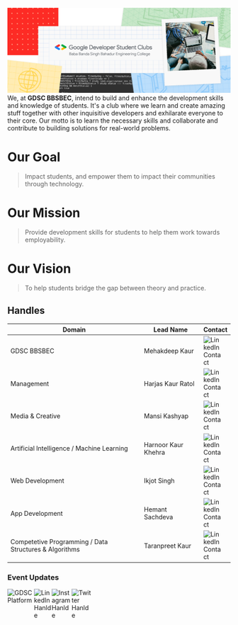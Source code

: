 [![GDSC-BBSBEC](https://github.com/gdsc-bbsbec/.github/blob/BBSBEC/assets/banner.png)](https://gdsc.community.dev/baba-banda-singh-bahadur-engineering-college-fatehgarh-sahib/)
We, at **GDSC BBSBEC**, intend to build and enhance the development skills and knowledge of students. It's a club where we learn and create amazing stuff together with other inquisitive developers and exhilarate everyone to their core. Our motto is to learn the necessary skills and collaborate and contribute to building solutions for real-world problems.


# Our Goal
> Impact students, and empower them to impact their communities through technology.


# Our Mission
> Provide development skills for students to help them work towards employability.


# Our Vision
> To help students bridge the gap between theory and practice.

## Handles

| Domain | Lead Name | Contact |
|--|--|--|
| GDSC BBSBEC | Mehakdeep Kaur | [ <img align='left' width='40px' alt= 'LinkedIn Contact' src="https://i.imgur.com/pjh9CcE.png" /> ](https://www.linkedin.com/in/mehak925/) |
| Management | Harjas Kaur Ratol | [<img align='left' width='40px' alt= 'LinkedIn Contact' src="https://i.imgur.com/pjh9CcE.png" /> ](https://www.linkedin.com/in/harjaskaurratol/) |
| Media & Creative | Mansi Kashyap | [<img align='left' width='40px' alt= 'LinkedIn Contact' src="https://i.imgur.com/pjh9CcE.png" /> ](https://www.linkedin.com/in/mansi-kashyap/) |
| Artificial Intelligence / Machine Learning | Harnoor Kaur Khehra | [<img align='left' width='40px' alt= 'LinkedIn Contact' src="https://i.imgur.com/pjh9CcE.png" /> ](https://www.linkedin.com/in/harnoorkaurkhehra/) |
| Web Development | Ikjot Singh | [<img align='left' width='40px' alt= 'LinkedIn Contact' src="https://i.imgur.com/pjh9CcE.png" /> ](https://www.linkedin.com/in/ikjotsingh06/) |
| App Development | Hemant Sachdeva | [<img align='left' width='40px' alt= 'LinkedIn Contact' src="https://i.imgur.com/pjh9CcE.png" /> ](https://www.linkedin.com/in/Hemant-Sachdeva) |
| Competetive Programming / Data Structures & Algorithms | Taranpreet Kaur | [<img align='left' width='40px' alt= 'LinkedIn Contact' src="https://i.imgur.com/pjh9CcE.png" /> ](https://www.linkedin.com/in/taranpreetkaur05) |

### Event Updates
[ <img align='left' width='60px' alt= 'GDSC Platform' src="https://i.imgur.com/UiDiFcY.png" />](https://gdsc.community.dev/baba-banda-singh-bahadur-engineering-college-fatehgarh-sahib/)
[ <img align='left' width='40px' alt= 'LinkedIn Hanlde' src="https://i.imgur.com/pjh9CcE.png" /> ](https://linkedin.com/company/GDSC-BBSBEC)
[ <img align='left' width='45px' alt= 'Instagram Hanlde' src="https://i.imgur.com/zTSjHxi.png" /> ](https://instagram.com/GDSC_BBSBEC)
[ <img align='left' width='45px' alt= 'Twitter Hanlde' src="https://i.imgur.com/XPKyMtx.png" /> ](https://twitter.com/GDSC_BBSBEC)
